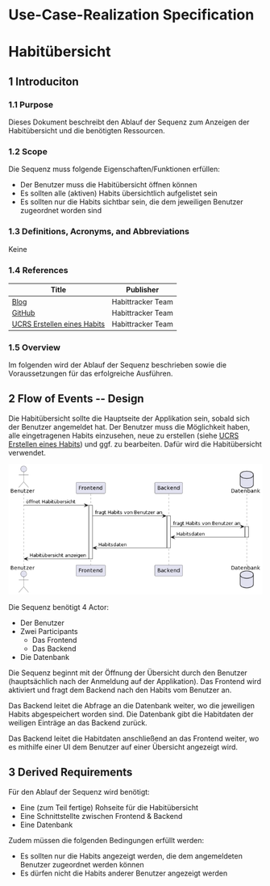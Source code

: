 # Use-Case-Realization Specification

# Habitübersicht

## 1 Introduciton

### 1.1 Purpose

Dieses Dokument beschreibt den Ablauf der Sequenz zum Anzeigen der Habitübersicht und die benötigten Ressourcen.

### 1.2 Scope

Die Sequenz muss folgende Eigenschaften/Funktionen erfüllen:

- Der Benutzer muss die Habitübersicht öffnen können
- Es sollten alle (aktiven) Habits übersichtlich aufgelistet sein
- Es sollten nur die Habits sichtbar sein, die dem jeweiligen Benutzer zugeordnet worden sind

### 1.3 Definitions, Acronyms, and Abbreviations

Keine

### 1.4 References

| Title | Publisher |
| ----- | --------- |
| [Blog](https://puggingtons.github.io/habittrackingblog/) | Habittracker Team |
| [GitHub](https://github.com/Puggingtons/habittracking) | Habittracker Team |
| [UCRS Erstellen eines Habits](https://puggingtons.github.io/habittrackingblog/ucrs/ucrs_create_habit.md) | Habittracker Team|

### 1.5 Overview

Im folgenden wird der Ablauf der Sequenz beschrieben sowie die Voraussetzungen für das erfolgreiche Ausführen.

## 2 Flow of Events -- Design

Die Habitübersicht sollte die Hauptseite der Applikation sein, sobald sich der Benutzer angemeldet hat. Der Benutzer muss die Möglichkeit haben, alle eingetragenen Habits einzusehen, neue zu erstellen (siehe [UCRS Erstellen eines Habits](https://puggingtons.github.io/habittrackingblog/ucrs/ucrs_create_habit.md)) und ggf. zu bearbeiten. Dafür wird die Habitübersicht verwendet.

![Aufrufen der Übersichtsseite](show_habitoverview.png)

Die Sequenz benötigt 4 Actor:

- Der Benutzer
- Zwei Participants
  - Das Frontend
  - Das Backend
- Die Datenbank

Die Sequenz beginnt mit der Öffnung der Übersicht durch den Benutzer (hauptsächlich nach der Anmeldung auf der Applikation). Das Frontend wird aktiviert und fragt dem Backend nach den Habits vom Benutzer an.

Das Backend leitet die Abfrage an die Datenbank weiter, wo die jeweiligen Habits abgespeichert worden sind. Die Datenbank gibt die Habitdaten der weiligen Einträge an das Backend zurück.

Das Backend leitet die Habitdaten anschließend an das Frontend weiter, wo es mithilfe einer UI dem Benutzer auf einer Übersicht angezeigt wird.



## 3 Derived Requirements

Für den Ablauf der Sequenz wird benötigt:

- Eine (zum Teil fertige) Rohseite für die Habitübersicht
- Eine Schnittstellte zwischen Frontend & Backend
- Eine Datenbank

Zudem müssen die folgenden Bedingungen erfüllt werden:

- Es sollten nur die Habits angezeigt werden, die dem angemeldeten Benutzer zugeordnet werden können
- Es dürfen nicht die Habits anderer Benutzer angezeigt werden